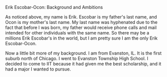 Erik Escobar-Ocon: Background and Ambitions

As noticed above, my name is Erik. Escobar is my father's last name, and Ocon is my mother's last name. My last name was hyphenated due to the fact that before I was born, my father would receive phone calls and mail intended for other individuals with the same name. So there may be a millions Erik Escobar's in the world, but I am pretty sure I am the only Erik Escobar-Ocon.

Now a little bit more of my background. I am from Evanston, IL. It is the first suburb north of Chicago. I went to Evanston Township High School. I decided to come to IIT because it had given me the best scholarship, and it had a major I wanted to pursue.